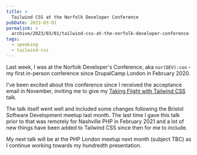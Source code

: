 ```yaml
---
title: >
  Tailwind CSS at the Norfolk Developer Conference
pubDate: 2023-03-01
permalink: >
  archive/2023/03/01/tailwind-css-at-the-norfolk-developer-conference
tags:
  - speaking
  - tailwind-css
---
```


Last week, I was at the Norfolk Developer's Conference, aka `nor(DEV):con` - my first in-person conference since DrupalCamp London in February 2020.

I've been excited about this conference since I received the acceptance email in November, inviting me to give my [Taking Flight with Tailwind CSS](https://www.oliverdavies.uk/talks/taking-flight-with-tailwind-css) talk.

The talk itself went well and included some changes following the Bristol Software Development meetup last month. The last time I gave this talk prior to that was remotely for Nashville PHP in February 2021 and a lot of new things have been added to Tailwind CSS since then for me to include.

My next talk will be at the PHP London meetup next month (subject TBC) as I continue working towards my hundredth presentation.
